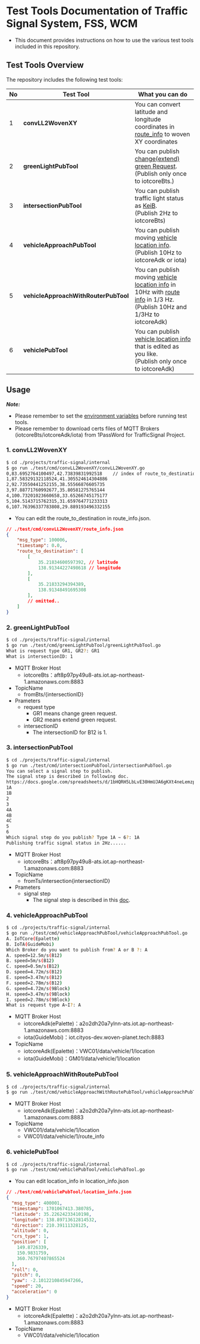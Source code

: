 # Test Tools Documentation of Traffic Signal System, FSS, WCM

* This document provides instructions on how to use the various test tools included in this repository.

## Test Tools Overview
The repository includes the following test tools:

| No| Test Tool   | What you can do        |
|---|-------------|-----------------------------------|
|1| **convLL2WovenXY** | You can convert latitude and longitude coordinates in [route_info](https://github.com/wp-wcm/city/blob/main/projects/traffic-signal/docs/interface/route_info.md) to woven XY coordinates |
|2| **greenLightPubTool** | You can publish [change(extend) green Request](https://github.com/wp-wcm/city/blob/main/projects/traffic-signal/docs/interface/green_light_request_real.md).<br>(Publish only once to iotcoreBts.) |
|3| **intersectionPubTool** | You can publish traffic light status as [KeiB](https://github.com/wp-wcm/city/blob/main/projects/traffic-signal/docs/interface/traffic_light_status_real.md).<br>(Publish 2Hz to iotcoreBts) |
|4| **vehicleApproachPubTool** | You can publish moving [vehicle location info](https://github.com/wp-wcm/city/blob/main/projects/traffic-signal/docs/interface/vehicle_location.md).<br>(Publish 10Hz to iotcoreAdk or iota) |
|5| **vehicleApproachWithRouterPubTool** | You can publish moving [vehicle location info](https://github.com/wp-wcm/city/blob/main/projects/traffic-signal/docs/interface/vehicle_location.md) in 10Hz with [route info](https://github.com/wp-wcm/city/blob/main/projects/traffic-signal/docs/interface/route_info.md) in 1/3 Hz.<br>(Publish 10Hz and 1/3Hz to iotcoreAdk)|
|6| **vehiclePubTool** | You can publish [vehicle location info](https://github.com/wp-wcm/city/blob/main/projects/traffic-signal/docs/interface/vehicle_location.md) that is edited as you like.<br>(Publish only once to iotcoreAdk)   |

## Usage

***Note:*** 
* Please remember to set the [environment variables](https://github.com/wp-wcm/city/tree/main/projects/traffic-signal#export-environment-variables) before running test tools.<br>
* Please remember to download certs files of MQTT Brokers (iotcoreBts/iotcoreAdk/iota) from 1PassWord for TrafficSignal Project.

### 1. convLL2WovenXY

```sh
$ cd ./projects/traffic-signal/internal
$ go run ./test/cmd/convLL2WovenXY/convLL2WovenXY.go
0,83.6952764100497,42.73839831992518    // index of route_to_destination, WovenX, WovenY
1,87.58329132118524,41.305524614304886
2,92.73550441252155,38.55566876605735
3,97.88771760992677,35.80581275765144
4,100.73201023660658,33.65266745175177
5,104.5143715762315,31.659764771233313
6,107.76396337783808,29.889193496332155
```
* You can edit the route_to_destination in route_info.json.

```json
// ./test/cmd/convLL2WovenXY/route_info.json
{
    "msg_type": 100006,
    "timestamp": 0.0,
    "route_to_destination": [
        [
            35.21834600597392, // latitude
            138.91344227498618 // longitude
        ],
        [
            35.21833294394389,
            138.91348491695308
        ],
        // omitted..
    ]
}

```

### 2. greenLightPubTool

```sh
$ cd ./projects/traffic-signal/internal
$ go run ./test/cmd/greenLightPubTool/greenLightPubTool.go
What is request type GR1, GR2?: GR1
What is intersectionID: 1
```
* MQTT Broker Host
  * iotcoreBts：aft8p97py49u8-ats.iot.ap-northeast-1.amazonaws.com:8883
* TopicName
  * fromBts/{intersectionID}
* Prameters
  * request type
    * GR1 means change green request.
    * GR2 means extend green request.
  * intersectionID
    * The intersectionID for B12 is 1.


### 3. intersectionPubTool

```sh
$ cd ./projects/traffic-signal/internal
$ go run ./test/cmd/intersectionPubTool/intersectionPubTool.go
You can select a signal step to publish.
The signal step is described in following doc.
https://docs.google.com/spreadsheets/d/1bHQRH5LbLvE30HmUJA6gKXt4neLemzpE
1A
1B
2
3
4A
4B
4C
5
6
Which signal step do you publish? Type 1A ~ 6?: 1A
Publishing traffic signal status in 2Hz......
```
* MQTT Broker Host
  * iotcoreBts：aft8p97py49u8-ats.iot.ap-northeast-1.amazonaws.com:8883
* TopicName
  * fromTs/intersection{intersectionID}
* Prameters
  * signal step
    * The signal step is described in this [doc](https://docs.google.com/spreadsheets/d/1bHQRH5LbLvE30HmUJA6gKXt4neLemzpE).

### 4. vehicleApproachPubTool

```sh
$ cd ./projects/traffic-signal/internal
$ go run ./test/cmd/vehicleApproachPubTool/vehicleApproachPubTool.go
A. IoTCore(Epalette)
B. IoTA(GuideMobi)
Which Broker do you want to publish from? A or B ?: A
A. speed=12.5m/s(B12)
B. speed=5m/s(B12)
C. speed=0.5m/s(B12)
D. speed=4.72m/s(B12)
E. speed=3.47m/s(B12)
F. speed=2.78m/s(B12)
G. speed=4.72m/s(9Block)
H. speed=3.47m/s(9Block)
I. speed=2.78m/s(9Block)
What is request type A~I?: A
```
* MQTT Broker Host
  * iotcoreAdk(ePalette)：a2o2dh20a7ylnn-ats.iot.ap-northeast-1.amazonaws.com:8883
  * iota(GuideMobi)：iot.cityos-dev.woven-planet.tech:8883
* TopicName
  * iotcoreAdk(Epalette)：VWC01/data/vehicle/1/location
  * iota(GuideMobi)：GM01/data/vehicle/1/location


### 5. vehicleApproachWithRoutePubTool

```sh
$ cd ./projects/traffic-signal/internal
$ go run ./test/cmd/vehicleApproachWithRoutePubTool/vehicleApproachPubToolwithRoute.go
```
* MQTT Broker Host
  * iotcoreAdk(Epalette)：a2o2dh20a7ylnn-ats.iot.ap-northeast-1.amazonaws.com:8883
* TopicName
  * VWC01/data/vehicle/1/location
  * VWC01/data/vehicle/1/route_info

### 6. vehiclePubTool

```sh
$ cd ./projects/traffic-signal/internal
$ go run ./test/cmd/vehiclePubTool/vehiclePubTool.go
```
* You can edit location_info in location_info.json
```json
// ./test/cmd/vehiclePubTool/location_info.json
{
  "msg_type": 400001,
  "timestamp": 1701067413.380785,
  "latitude": 35.22624233410198,
  "longitude": 138.89713612814532,
  "direction": 210.39111328125,
  "altitude": 0,
  "crs_type": 1,
  "position": [
    149.8726339,
    150.9831759,
    360.76797407865524
  ],
  "roll": 0,
  "pitch": 0,
  "yaw": -2.1012210845947266,
  "speed": 20,
  "acceleration": 0
}
```
* MQTT Broker Host
  * iotcoreAdk(Epalette)：a2o2dh20a7ylnn-ats.iot.ap-northeast-1.amazonaws.com:8883
* TopicName
  * VWC01/data/vehicle/1/location